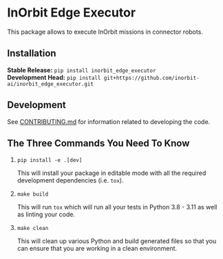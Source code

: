 # InOrbit Edge Executor

This package allows to execute InOrbit missions in connector robots.

## Installation

**Stable Release:** `pip install inorbit_edge_executor`<br>
**Development Head:**
`pip install git+https://github.com/inorbit-ai/inorbit_edge_executor.git`

## Development

See [CONTRIBUTING.md](CONTRIBUTING.md) for information related to developing
the code.

## The Three Commands You Need To Know

1. `pip install -e .[dev]`

   This will install your package in editable mode with all the required
   development dependencies (i.e. `tox`).

2. `make build`

   This will run `tox` which will run all your tests in Python 3.8 - 3.11 as
   well as linting your code.

3. `make clean`

   This will clean up various Python and build generated files so that you can
   ensure that you are working in a clean environment.
